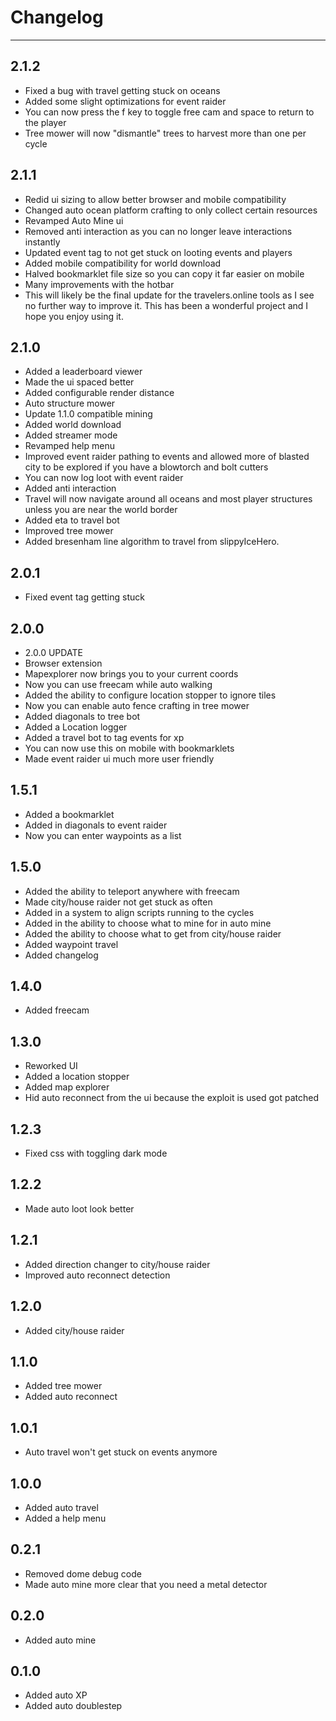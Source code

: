# Changelog
***
## 2.1.2
* Fixed a bug with travel getting stuck on oceans
* Added some slight optimizations for event raider
* You can now press the f key to toggle free cam and space to return to the player
* Tree mower will now "dismantle" trees to harvest more than one per cycle

## 2.1.1
* Redid ui sizing to allow better browser and mobile compatibility
* Changed auto ocean platform crafting to only collect certain resources
* Revamped Auto Mine ui
* Removed anti interaction as you can no longer leave interactions instantly
* Updated event tag to not get stuck on looting events and players
* Added mobile compatibility for world download
* Halved bookmarklet file size so you can copy it far easier on mobile
* Many improvements with the hotbar
* This will likely be the final update for the travelers.online tools as I see no further way to improve it. This has been a wonderful project and I hope you enjoy using it.

## 2.1.0
* Added a leaderboard viewer
* Made the ui spaced better
* Added configurable render distance
* Auto structure mower
* Update 1.1.0 compatible mining
* Added world download
* Added streamer mode
* Revamped help menu
* Improved event raider pathing to events and allowed more of blasted city to be explored if you have a blowtorch and bolt cutters
* You can now log loot with event raider
* Added anti interaction
* Travel will now navigate around all oceans and most player structures unless you are near the world border
* Added eta to travel bot
* Improved tree mower
* Added bresenham line algorithm to travel from slippyIceHero.

## 2.0.1
* Fixed event tag getting stuck

## 2.0.0
* 2.0.0 UPDATE
* Browser extension
* Mapexplorer now brings you to your current coords
* Now you can use freecam while auto walking
* Added the ability to configure location stopper to ignore tiles
* Now you can enable auto fence crafting in tree mower
* Added diagonals to tree bot
* Added a Location logger
* Added a travel bot to tag events for xp
* You can now use this on mobile with bookmarklets
* Made event raider ui much more user friendly

## 1.5.1
* Added a bookmarklet
* Added in diagonals to event raider
* Now you can enter waypoints as a list

## 1.5.0
* Added the ability to teleport anywhere with freecam
* Made city/house raider not get stuck as often
* Added in a system to align scripts running to the cycles
* Added in the ability to choose what to mine for in auto mine
* Added the ability to choose what to get from city/house raider
* Added waypoint travel
* Added changelog

## 1.4.0
* Added freecam

## 1.3.0
* Reworked UI
* Added a location stopper
* Added map explorer
* Hid auto reconnect from the ui because the exploit is used got patched

## 1.2.3
* Fixed css with toggling dark mode

## 1.2.2
* Made auto loot look better

## 1.2.1
* Added direction changer to city/house raider
* Improved auto reconnect detection

## 1.2.0
* Added city/house raider

## 1.1.0
* Added tree mower
* Added auto reconnect

## 1.0.1
* Auto travel won't get stuck on events anymore

## 1.0.0
* Added auto travel
* Added a help menu

## 0.2.1
* Removed dome debug code
* Made auto mine more clear that you need a metal detector

## 0.2.0
* Added auto mine

## 0.1.0
* Added auto XP
* Added auto doublestep